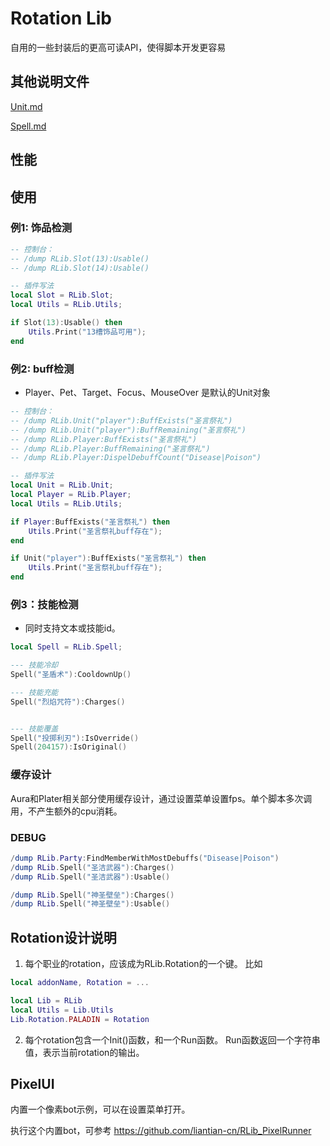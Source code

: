 # Rotation Lib

自用的一些封装后的更高可读API，使得脚本开发更容易

## 其他说明文件

[Unit.md](doc/Unit.md)

[Spell.md](doc/Spell.md)

## 性能

## 使用

### 例1: 饰品检测

``` lua
-- 控制台：
-- /dump RLib.Slot(13):Usable()
-- /dump RLib.Slot(14):Usable()

-- 插件写法
local Slot = RLib.Slot;
local Utils = RLib.Utils;

if Slot(13):Usable() then
    Utils.Print("13槽饰品可用");
end

```

### 例2: buff检测

* Player、Pet、Target、Focus、MouseOver 是默认的Unit对象

``` lua
-- 控制台：
-- /dump RLib.Unit("player"):BuffExists("圣言祭礼")
-- /dump RLib.Unit("player"):BuffRemaining("圣言祭礼")
-- /dump RLib.Player:BuffExists("圣言祭礼")
-- /dump RLib.Player:BuffRemaining("圣言祭礼")
-- /dump RLib.Player:DispelDebuffCount("Disease|Poison")

-- 插件写法
local Unit = RLib.Unit;
local Player = RLib.Player;
local Utils = RLib.Utils;

if Player:BuffExists("圣言祭礼") then
    Utils.Print("圣言祭礼buff存在");
end

if Unit("player"):BuffExists("圣言祭礼") then
    Utils.Print("圣言祭礼buff存在");
end

```

### 例3：技能检测

- 同时支持文本或技能id。

``` lua
local Spell = RLib.Spell;

--- 技能冷却
Spell("圣盾术"):CooldownUp()

--- 技能充能
Spell("烈焰咒符"):Charges()


--- 技能覆盖
Spell("投掷利刃"):IsOverride()
Spell(204157):IsOriginal()

```


### 缓存设计

Aura和Plater相关部分使用缓存设计，通过设置菜单设置fps。单个脚本多次调用，不产生额外的cpu消耗。


### DEBUG

```lua
/dump RLib.Party:FindMemberWithMostDebuffs("Disease|Poison")
/dump RLib.Spell("圣洁武器"):Charges()
/dump RLib.Spell("圣洁武器"):Usable()

/dump RLib.Spell("神圣壁垒"):Charges()
/dump RLib.Spell("神圣壁垒"):Usable()
```


## Rotation设计说明

1. 每个职业的rotation，应该成为RLib.Rotation的一个键。
比如

```lua
local addonName, Rotation = ...

local Lib = RLib
local Utils = Lib.Utils
Lib.Rotation.PALADIN = Rotation
```

2. 每个rotation包含一个Init()函数，和一个Run函数。
Run函数返回一个字符串值，表示当前rotation的输出。

## PixelUI

内置一个像素bot示例，可以在设置菜单打开。

执行这个内置bot，可参考
https://github.com/liantian-cn/RLib_PixelRunner